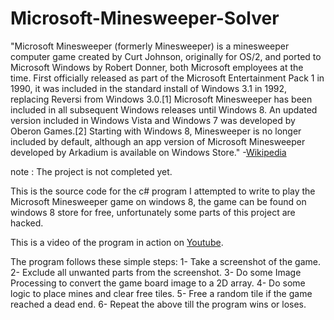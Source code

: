 Microsoft-Minesweeper-Solver
============================
"Microsoft Minesweeper (formerly Minesweeper) is a minesweeper computer game created by Curt Johnson, originally for OS/2, and ported to Microsoft Windows by Robert Donner, both Microsoft employees at the time. First officially released as part of the Microsoft Entertainment Pack 1 in 1990, it was included in the standard install of Windows 3.1 in 1992, replacing Reversi from Windows 3.0.[1] Microsoft Minesweeper has been included in all subsequent Windows releases until Windows 8. An updated version included in Windows Vista and Windows 7 was developed by Oberon Games.[2] Starting with Windows 8, Minesweeper is no longer included by default, although an app version of Microsoft Minesweeper developed by Arkadium is available on Windows Store." -<a href="http://en.wikipedia.org/wiki/Microsoft_Minesweeper">Wikipedia</a> 

note : The project is not completed yet.

This is the source code for the c# program I attempted to write to play the Microsoft Minesweeper game on windows 8, the game can be found on windows 8 store for free, unfortunately some parts of this project are hacked.

This is a video of the program in action on <a href="https://www.youtube.com/watch?v=Y-MWwAr0Kik">Youtube</a>.

The program follows these simple steps:
1- Take a screenshot of the game.
2- Exclude all unwanted parts from the screenshot.
3- Do some Image Processing to convert the game board image to a 2D array.
4- Do some logic to place mines and clear free tiles.
5- Free a random tile if the game reached a dead end.
6- Repeat the above till the program wins or loses.
